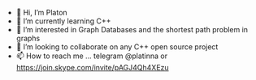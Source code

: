 - 👋 Hi, I’m Platon
- 🌱 I’m currently learning C++
- 👀 I’m interested in Graph Databases and the shortest path problem in graphs
- 💞️ I’m looking to collaborate on any C++ open source project
- 📫 How to reach me ... telegram @platinna or https://join.skype.com/invite/pAGJ4Qh4XEzu

<!---
PlatInna/PlatInna is a ✨ special ✨ repository because its `README.md` (this file) appears on your GitHub profile.
You can click the Preview link to take a look at your changes.
--->
